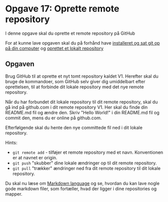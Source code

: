 # Opgave 17: Oprette remote repository

I denne opgave skal du oprette et remote repository på GitHub

For at kunne lave opgaven skal du på forhånd have [installeret og sat git op på din computer](https://github.com/AspIT-Hanne/github#for-at-komme-igang) og [oprettet et lokalt repository](https://github.com/AspIT-Hanne/github/tree/master/Modul1-Oprette%20lokalt%20repository)


## Opgaven

Brug GitHub til at oprette et nyt tomt repository kaldet V1. Herefter skal du bruge de kommandoer, som GitHub selv giver dig umiddelbart efter oprettelsen, til at forbinde dit lokale repository med det nye remote repository. 

Når du har forbundet dit lokale repository til dit remote repository, skal du gå ind på github.com i dit remote repository V1. Her skal du finde din README.md fil og ændre den. Skriv "Hello World!" i din README.md fil og commit den, mens du er online på github.com.

Efterfølgende skal du hente den nye committede fil ned i dit lokale repository.

Hints:
* `git remote add` - tilføjer et remote repository med et navn. Konventionen er at navnet er origin.
* `git push` "skubber" dine lokale ændringer op til dit remote repository.
* `git pull` "trækker" ændringer ned fra dit remote repository til dit lokale repository.

Du skal nu læse om [Markdown language](https://github.com/AspIT-Hanne/github/blob/master/Modul2-Ops%C3%A6tte%20remote%20repository/Markdownlanguage.md) og se, hvordan du kan lave nogle gode markdown filer, som fortæller, hvad der ligger i dine repositories og mapper.

